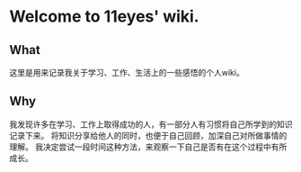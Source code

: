 # Welcome to 11eyes' wiki.

## What
这里是用来记录我关于学习、工作、生活上的一些感悟的个人wiki。
## Why
我发现许多在学习、工作上取得成功的人，有一部分人有习惯将自己所学到的知识记录下来。
将知识分享给他人的同时，也便于自己回顾，加深自己对所做事情的理解。
我决定尝试一段时间这种方法，来观察一下自己是否有在这个过程中有所成长。